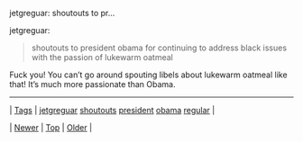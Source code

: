 <!--
title: jetgreguar
date: 2020-06-28T15:27:00.048Z
tags: jetgreguar, shoutouts, president, obama, regular
-->


jetgreguar: shoutouts to pr...

<p>jetgreguar:</p>
<blockquote>
<p>shoutouts to president obama for continuing to address black issues with the passion of lukewarm oatmeal </p>
</blockquote>

<p>Fuck you! You can&rsquo;t go around spouting libels about lukewarm oatmeal like that! It&rsquo;s much more passionate than Obama.</p>

<!--BOTTOM-POST-NAVIGATION-->
---

| [Tags](tags.md) | [jetgreguar](tag-jetgreguar.md) [shoutouts](tag-shoutouts.md) [president](tag-president.md) [obama](tag-obama.md) [regular](tag-regular.md) |

| [Newer](103654715734.md) | [Top](index.md) | [Older](103711108734.md) |
